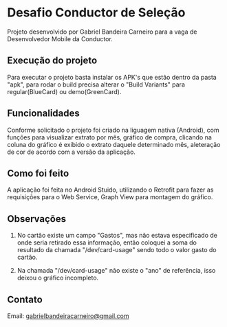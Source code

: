 # Desafio Conductor de Seleção

Projeto desenvolvido por Gabriel Bandeira Carneiro para a vaga de Desenvolvedor Mobile da Conductor.

## Execução do projeto

Para executar o projeto basta instalar os APK's que estão dentro da pasta "apk", para rodar o build precisa alterar o "Build Variants" para regular(BlueCard) ou demo(GreenCard).

## Funcionalidades

Conforme solicitado o projeto foi criado na liguagem nativa (Android), com funções para visualizar extrato por mês, gráfico de compra, clicando na coluna do gráfico é exibido o extrato daquele determinado mês, aleteração de cor de acordo com a versão da aplicação.

## Como foi feito

A aplicação foi feita no Android Stuido, utilizando o Retrofit para fazer as requisições para o Web Service, Graph View para montagem do gráfico.

## Observações

1. No cartão existe um campo "Gastos", mas não estava especificado de onde seria retirado essa informação, então coloquei a soma do resultado da chamada "/dev/card-usage" sendo todo o valor gasto do cartão.

2. Na chamada "/dev/card-usage" não existe o "ano" de referência, isso deixou o gráfico incompleto.

## Contato

Email: gabrielbandeiracarneiro@gmail.com